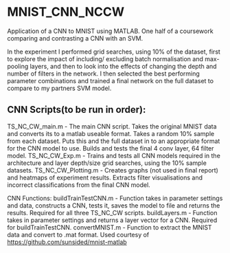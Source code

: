 # MNIST_CNN_NCCW
Application of a CNN to MNIST using MATLAB. One half of a coursework comparing and contrasting a CNN with an SVM.

In the experiment I performed grid searches, using 10% of the dataset, first to explore the impact of including/
excluding batch normalisation and max-pooling layers, and then to look into the effects of changing the depth and
number of filters in the network. I then selected the best performing parameter combinations and trained a final 
network on the full dataset to compare to my partners SVM model.


## CNN Scripts(to be run in order):
TS_NC_CW_main.m - The main CNN script. Takes the original MNIST data and converts its to a matlab useable format.
		  Takes a random 10% sample from each dataset. Puts this and the full dataset in to an appropriate
		  format for the CNN model to use.
		  Builds and tests the final 4 conv layer, 64 filter model.
TS_NC_CW_Exp.m  - Trains and tests all CNN models required in the architecture and layer depth/size grid searches,
		  using the 10% sample datasets.
TS_NC_CW_Plotting.m - Creates graphs (not used in final report) and heatmaps of experiment results.
		  Extracts filter visualisations and incorrect classifications from the final CNN model.

CNN Functions:
buildTrainTestCNN.m - Function takes in parameter settings and data, constructs a CNN, tests it, saves the model 
		  to file and returns the results. Required for all three TS_NC_CW scripts.
buildLayers.m   - Function takes in parameter settings and returns a layer vector for a CNN. Required for 
		  buildTrainTestCNN.
convertMNIST.m  - Function to extract the MNIST data and convert to .mat format. Used courtesy of 
		  https://github.com/sunsided/mnist-matlab